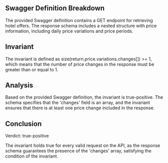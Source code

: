 ## Swagger Definition Breakdown
The provided Swagger definition contains a GET endpoint for retrieving hotel offers. The response schema includes a nested structure with price information, including daily price variations and price periods.

## Invariant
The invariant is defined as size(return.price.variations.changes[]) >= 1, which means that the number of price changes in the response must be greater than or equal to 1.

## Analysis
Based on the provided Swagger definition, the invariant is true-positive. The schema specifies that the 'changes' field is an array, and the invariant ensures that there is at least one price change included in the response.

## Conclusion
Verdict: true-positive

The invariant holds true for every valid request on the API, as the response schema guarantees the presence of the 'changes' array, satisfying the condition of the invariant.
